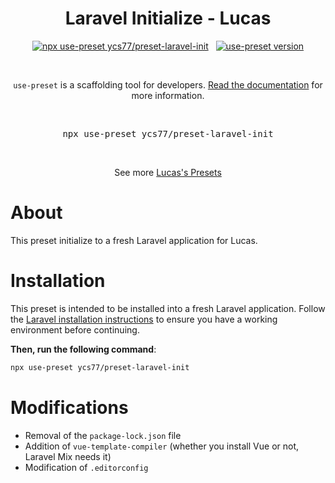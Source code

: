<p align="center">
  <h1 align="center">Laravel Initialize - Lucas</h1>
  <p align="center">
    <a href="https://github.com/use-preset/use-preset/releases"><img alt="npx use-preset ycs77/preset-laravel-init" src="https://img.shields.io/badge/use--preset-laravel--yarn-blue?style=flat-square"></a>
    &nbsp;
    <a href="https://www.npmjs.com/package/use-preset"><img alt="use-preset version" src="https://img.shields.io/npm/v/use-preset?color=32c854&style=flat-square&label=use-preset"></a>
  </p>
  <br />
  <p align="center">
    <code>use-preset</code> is a scaffolding tool for developers. <a href="https://docs.usepreset.dev/">Read the documentation</a> for more information.
  </p>
  <br />
  <pre align="center">npx use-preset ycs77/preset-laravel-init</pre>
  <br />
  <p align="center">See more <a href="https://github.com/ycs77/presets-list">Lucas's Presets</a></p>
<p>

# About

This preset initialize to a fresh Laravel application for Lucas.

# Installation

This preset is intended to be installed into a fresh Laravel application. Follow the [Laravel installation instructions](https://laravel.com/docs/installation) to ensure you have a working environment before continuing.

**Then, run the following command**:

```bash
npx use-preset ycs77/preset-laravel-init
```

# Modifications

- Removal of the `package-lock.json` file
- Addition of `vue-template-compiler` (whether you install Vue or not, Laravel Mix needs it)
- Modification of `.editorconfig`
